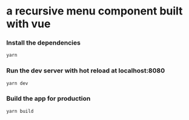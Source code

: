 # a recursive menu component built with vue

### Install the dependencies

```bash
yarn
```

### Run the dev server with hot reload at localhost:8080

```bash
yarn dev
```

### Build the app for production

```bash
yarn build
```
